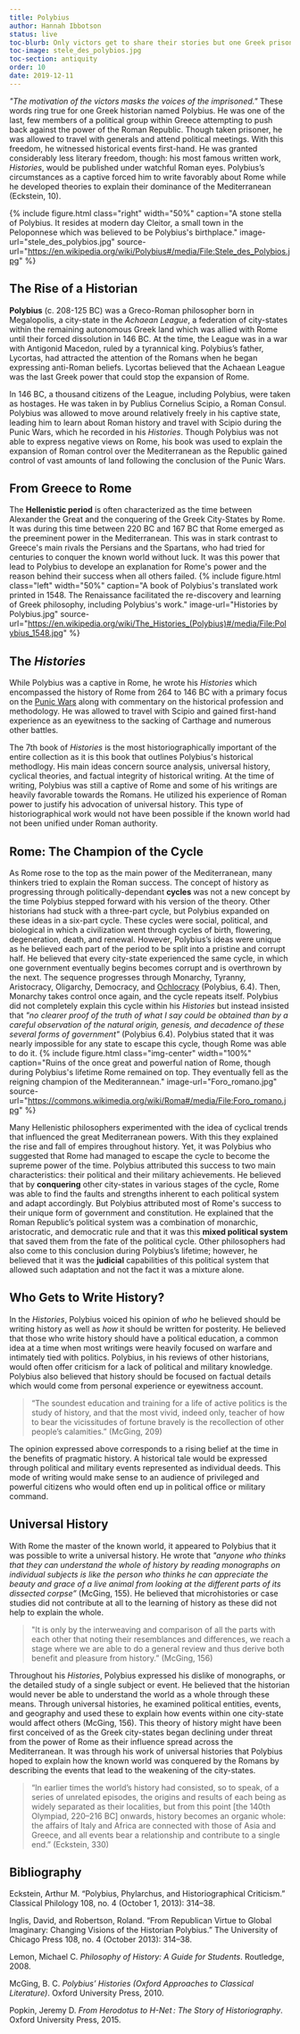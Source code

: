 ```yaml
---
title: Polybius
author: Hannah Ibbotson
status: live
toc-blurb: Only victors get to share their stories but one Greek prisoner refused to be silenced.
toc-image: stele_des_polybios.jpg
toc-section: antiquity
order: 10
date: 2019-12-11
---
```


_"The motivation of the victors masks the voices of the imprisoned."_ These words ring true for one Greek historian named Polybius. He was one of the last, few members of a political group within Greece attempting to push back against the power of the Roman Republic. Though taken prisoner, he was allowed to travel with generals and attend political meetings. With this freedom, he witnessed historical events first-hand. He was granted considerably less literary freedom, though: his most famous written work, _Histories_, would be published under watchful Roman eyes. Polybius’s circumstances as a captive forced him to write favorably about Rome while he developed theories to explain their dominance of the Mediterranean (Eckstein, 10).


{% include figure.html
class="right"
width="50%"
caption="A stone stella of Polybius. It resides at modern day Cleitor, a small town in the Peloponnese which was believed to be Polybius's birthplace."
image-url="stele_des_polybios.jpg"
source-url="https://en.wikipedia.org/wiki/Polybius#/media/File:Stele_des_Polybios.jpg"
%}

## The Rise of a Historian
**Polybius** (c. 208-125 BC) was a Greco-Roman philosopher born in Megalopolis, a city-state in the _Achaean League_, a federation of city-states within the remaining autonomous Greek land which was allied with Rome until their forced dissolution in 146 BC. At the time, the League was in a war with Antigonid Macedon, ruled by a tyrannical king. Polybius’s father, Lycortas, had attracted the attention of the Romans when he began expressing anti-Roman beliefs. Lycortas believed that the Achaean League was the last Greek power that could stop the expansion of Rome.

In 146 BC, a thousand citizens of the League, including Polybius, were taken as hostages. He was taken in by Publius Cornelius Scipio, a Roman Consul. Polybius was allowed to move around relatively freely in his captive state, leading him to learn about Roman history and travel with Scipio during the Punic Wars, which he recorded in his _Histories_. Though Polybius was not able to express negative views on Rome, his book was used to explain the expansion of Roman control over the Mediterranean as the Republic gained control of vast amounts of land following the conclusion of the Punic Wars.

## From Greece to Rome
The **Hellenistic period** is often characterized as the time between Alexander the Great and the conquering of the Greek City-States by Rome. It was during this time between 220 BC and 167 BC that Rome emerged as the preeminent power in the Mediterranean. This was in stark contrast to Greece's main rivals the Persians and the Spartans, who had tried for centuries to conquer the known world without luck. It was this power that lead to Polybius to develope an explanation for Rome's power and the reason behind their success when all others failed.
  {% include figure.html
class="left"
width="50%"
caption="A book of Polybius's translated work printed in 1548. The Renaissance facilitated the re-discovery and learning of Greek philosophy, including Polybius's work."
image-url="Histories by Polybius.jpg"
source-url="https://en.wikipedia.org/wiki/The_Histories_(Polybius)#/media/File:Polybius_1548.jpg"
%}

## The _Histories_
While Polybius was a captive in Rome, he wrote his _Histories_ which encompassed the history of Rome from 264 to 146 BC with a primary focus on the [Punic Wars](https://en.wikipedia.org/wiki/Punic_Wars) along with commentary on the historical profession and methodology. He was allowed to travel with Scipio and gained first-hand experience as an eyewitness to the sacking of Carthage and numerous other battles.

The 7th book of _Histories_ is the most historiographically important of the entire collection as it is this book that outlines Polybius's historical methodlogy. His main ideas concern source analysis, universal history, cyclical theories, and factual integrity of historical writing. At the time of writing, Polybius was still a captive of Rome and some of his writings are heavily favorable towards the Romans. He utilized his experience of Roman power to justify his advocation of universal history. This type of historiographical work would not have been possible if the known world had not been unified under Roman authority.

## Rome: The Champion of the Cycle
As Rome rose to the top as the main power of the Mediterranean, many thinkers tried to explain the Roman success. The concept of history as progressing through politically-dependant **cycles** was not a new concept by the time Polybius stepped forward with his version of the theory. Other historians had stuck with a three-part cycle, but Polybius expanded on these ideas in a six-part cycle. These cycles were social, political, and biological in which a civilization went through cycles of birth, flowering, degeneration, death, and renewal. However, Polybius’s ideas were unique as he believed each part of the period to be split into a pristine and corrupt half. He believed that every city-state experienced the same cycle, in which one government eventually begins becomes corrupt and is overthrown by the next. The sequence progresses through Monarchy, Tyranny, Aristocracy, Oligarchy, Democracy, and [Ochlocracy](https://en.wikipedia.org/wiki/Mob_rule) (Polybius, 6.4). Then, Monarchy takes control once again, and the cycle repeats itself. Polybius did not completely explain this cycle within his _Histories_ but instead insisted that _"no clearer proof of the truth of what I say could be obtained than by a careful observation of the natural origin, genesis, and decadence of these several forms of government"_ (Polybius 6.4). Polybius stated that it was nearly impossible for any state to escape this cycle, though Rome was able to do it.
{% include figure.html
  class="img-center"
  width="100%"
  caption="Ruins of the once great and powerful nation of Rome, though during Polybius's lifetime Rome remained on top. They eventually fell as the reigning champion of the Mediterannean."
  image-url="Foro_romano.jpg"
  source-url="https://commons.wikimedia.org/wiki/Roma#/media/File:Foro_romano.jpg"
  %}

Many Hellenistic philosophers experimented with the idea of cyclical trends that influenced the great Mediterranean powers. With this they explained the rise and fall of empires throughout history. Yet, it was Polybius who suggested that Rome had managed to escape the cycle to become the supreme power of the time. Polybius attributed this success to two main characteristics: their political and their military achievements. He believed that by **conquering** other city-states in various stages of the cycle, Rome was able to find the faults and strengths inherent to each political system and adapt accordingly. But Polybius attributed most of Rome's success to their unique form of government and constitution. He explained that the Roman Republic’s political system was a combination of monarchic, aristocratic, and democratic rule and that it was this **mixed political system** that saved them from the fate of the political cycle. Other philosophers had also come to this conclusion during Polybius’s lifetime; however, he believed that it was the **judicial** capabilities of this political system that allowed such adaptation and not the fact it was a mixture alone.


## Who Gets to Write History?
In the _Histories_, Polybius voiced his opinion of _who_ he believed should be writing history as well as _how_ it should be written for posterity. He believed that those who write history should have a political education, a common idea at a time when most writings were heavily focused on warfare and intimately tied with politics. Polybius, in his reviews of other historians, would often offer criticism for a lack of political and military knowledge. Polybius also believed that history should be focused on factual details which would come from personal experience or eyewitness account.

> “The soundest education and training for a life of active politics is
> the study of history, and that the most vivid, indeed only, teacher of
> how to bear the vicissitudes of fortune bravely is the recollection of
> other people’s calamities.” (McGing, 209)

 The opinion expressed above corresponds to a rising belief at the time in the benefits of pragmatic history. A historical tale would be expressed through political and military events represented as individual deeds. This mode of writing would make sense to an audience of privileged and powerful citizens who would often end up in political office or military command.

## Universal History
With Rome the master of the known world, it appeared to Polybius that it was possible to write a universal history. He wrote that _"anyone who thinks that they can understand the whole of history by reading monographs on individual subjects is like the person who thinks he can appreciate the beauty and grace of a live animal from looking at the different parts of its dissected corpse”_ (McGing, 155). He believed that microhistories or case studies did not contribute at all to the learning of history as these did not help to explain the whole.

> "It is only by the interweaving and comparison of all the parts with
> each other that noting their resemblances and differences, we reach a
> stage where we are able to do a general review and thus derive both
> benefit and pleasure from history.” (McGing, 156)

Throughout his _Histories_, Polybius expressed his dislike of monographs, or the detailed study of a single subject or event. He believed that the historian would never be able to understand the world as a whole through these means. Through universal histories, he examined political entities, events, and geography and used these to explain how events within one city-state would affect others (McGing, 156). This theory of history might have been first conceived of as the Greek city-states began declining under threat from the power of Rome as their influence spread across the Mediterranean. It was through his work of universal histories that Polybius hoped to explain how the known world was conquered by the Romans by describing the events that lead to the weakening of the city-states.

> “In earlier times the world’s history had consisted, so to speak, of
> a series of unrelated episodes, the origins and results of each being
> as widely separated as their localities, but from this point [the
> 140th Olympiad, 220–216 BC] onwards, history becomes an organic whole:
> the affairs of Italy and Africa are connected with those of Asia
> and Greece, and all events bear a relationship and contribute
> to a single end.” (Eckstein, 330)


## Bibliography
Eckstein, Arthur M. “Polybius, Phylarchus, and Historiographical Criticism.” Classical Philology 108, no. 4 (October 1, 2013): 314–38.

Inglis, David, and Robertson, Roland. “From Republican Virtue to Global Imaginary: Changing Visions of the Historian Polybius.” The University of Chicago Press 108, no. 4 (October 2013): 314–38.

Lemon, Michael C. _Philosophy of History: A Guide for Students_. Routledge, 2008.

McGing, B. C. _Polybius’ Histories (Oxford Approaches to Classical Literature)_. Oxford University Press, 2010.

Popkin, Jeremy D. _From Herodotus to H-Net : The Story of Historiography_. Oxford University Press, 2015.
